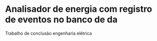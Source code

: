 # Analisador de energia  com registro de  eventos  no banco de  da
  Trabalho de conclusão engenharia elétrica
